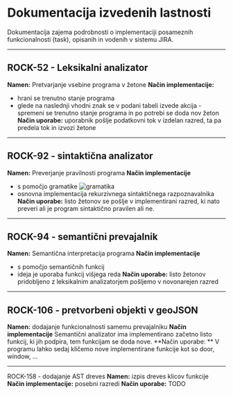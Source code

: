 # Dokumentacija izvedenih lastnosti
Dokumentacija zajema podrobnosti o implementaciji posameznih funkcionalnosti (task), opisanih in vodenih v sistemu JIRA.
***
## ROCK-52 - Leksikalni analizator
**Namen:** Pretvarjanje vsebine programa v žetone
**Način implementacije:**
* hrani se trenutno stanje programa
* glede na naslednji vhodni znak se v podani tabeli izvede akcija - spremeni se trenutno stanje programa in po potrebi se doda nov žeton
**Način uporabe:** uporabnik pošlje podatkovni tok v izdelan razred, ta pa predela tok in izvozi žetone

***
## ROCK-92 - sintaktična analizator
**Namen:** Preverjanje pravilnosti programa
**Način implementacije**
* s pomočjo gramatike
![gramatika](https://github.com/user-attachments/assets/74df2fac-e95f-4a5f-8c98-c79620870635)
* osnovna implementacija rekurzivnega sintaktičnega razpoznavalnika
**Način uporabe:** listo žetonov se pošlje v implementirani razred, ki nato preveri ali je program sintaktično pravilen ali ne.

***
## ROCK-94 - semantični prevajalnik
**Namen:** Semantična interpretacija programa
**Način implementacije** 
* s pomočjo semantičnih funkcij
* ideja je uporaba funkcij višjega reda
**Način uporabe:** listo žetonov pridobljeno z leksikalnim analizatorjem pošljemo v novonarejen razred

***
## ROCK-106 - pretvorbeni objekti v geoJSON
**Namen:** dodajanje funkcionalnosti samemu prevajalniku
**Način implementacije**
Semantični analizator ima implementirano začetno listo funkcij, ki jih podpira, tem funkcijam se doda nove.
**Način uporabe: ** V programu lahko sedaj kličemo nove implementirane funkcije kot so door, window, ...

***
ROCK-158 - dodajanje AST dreves
**Namen:** izpis dreves klicov funkcije
**Način implementacije:**
posebni razredi
**Način uporabe:**
TODO


